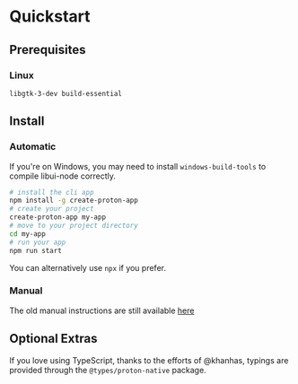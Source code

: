 # Quickstart

## Prerequisites

### Linux

`libgtk-3-dev build-essential`

## Install

### Automatic

If you're on Windows, you may need to install `windows-build-tools` to compile libui-node correctly.

```bash
# install the cli app
npm install -g create-proton-app
# create your project
create-proton-app my-app
# move to your project directory
cd my-app
# run your app
npm run start
```

You can alternatively use `npx` if you prefer.

### Manual

The old manual instructions are still available [here](manual_install.md)

## Optional Extras

If you love using TypeScript, thanks to the efforts of @khanhas, typings
are provided through the `@types/proton-native` package.
